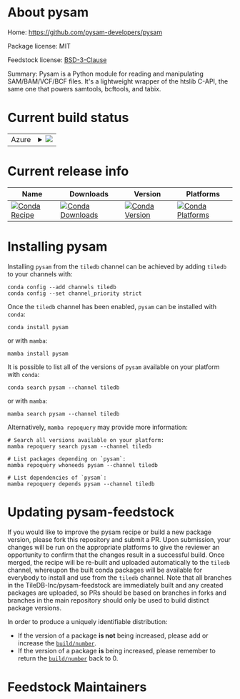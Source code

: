 About pysam
===========

Home: https://github.com/pysam-developers/pysam

Package license: MIT

Feedstock license: [BSD-3-Clause](https://github.com/TileDB-Inc/pysam-feedstock/blob/main/LICENSE.txt)

Summary: Pysam is a Python module for reading and manipulating SAM/BAM/VCF/BCF files. It's a lightweight wrapper of the htslib C-API, the same one that powers samtools, bcftools, and tabix.

Current build status
====================


<table>
    
  <tr>
    <td>Azure</td>
    <td>
      <details>
        <summary>
          <a href="https://dev.azure.com/TileDB-Inc/feedstock-builds/_build/latest?definitionId=&branchName=main">
            <img src="https://dev.azure.com/TileDB-Inc/feedstock-builds/_apis/build/status/pysam-feedstock?branchName=main">
          </a>
        </summary>
        <table>
          <thead><tr><th>Variant</th><th>Status</th></tr></thead>
          <tbody><tr>
              <td>linux_64_libdeflate1.12python3.10.____cpython</td>
              <td>
                <a href="https://dev.azure.com/TileDB-Inc/feedstock-builds/_build/latest?definitionId=&branchName=main">
                  <img src="https://dev.azure.com/TileDB-Inc/feedstock-builds/_apis/build/status/pysam-feedstock?branchName=main&jobName=linux&configuration=linux%20linux_64_libdeflate1.12python3.10.____cpython" alt="variant">
                </a>
              </td>
            </tr><tr>
              <td>linux_64_libdeflate1.12python3.7.____cpython</td>
              <td>
                <a href="https://dev.azure.com/TileDB-Inc/feedstock-builds/_build/latest?definitionId=&branchName=main">
                  <img src="https://dev.azure.com/TileDB-Inc/feedstock-builds/_apis/build/status/pysam-feedstock?branchName=main&jobName=linux&configuration=linux%20linux_64_libdeflate1.12python3.7.____cpython" alt="variant">
                </a>
              </td>
            </tr><tr>
              <td>linux_64_libdeflate1.12python3.8.____cpython</td>
              <td>
                <a href="https://dev.azure.com/TileDB-Inc/feedstock-builds/_build/latest?definitionId=&branchName=main">
                  <img src="https://dev.azure.com/TileDB-Inc/feedstock-builds/_apis/build/status/pysam-feedstock?branchName=main&jobName=linux&configuration=linux%20linux_64_libdeflate1.12python3.8.____cpython" alt="variant">
                </a>
              </td>
            </tr><tr>
              <td>linux_64_libdeflate1.12python3.9.____cpython</td>
              <td>
                <a href="https://dev.azure.com/TileDB-Inc/feedstock-builds/_build/latest?definitionId=&branchName=main">
                  <img src="https://dev.azure.com/TileDB-Inc/feedstock-builds/_apis/build/status/pysam-feedstock?branchName=main&jobName=linux&configuration=linux%20linux_64_libdeflate1.12python3.9.____cpython" alt="variant">
                </a>
              </td>
            </tr><tr>
              <td>linux_64_libdeflate1.13python3.10.____cpython</td>
              <td>
                <a href="https://dev.azure.com/TileDB-Inc/feedstock-builds/_build/latest?definitionId=&branchName=main">
                  <img src="https://dev.azure.com/TileDB-Inc/feedstock-builds/_apis/build/status/pysam-feedstock?branchName=main&jobName=linux&configuration=linux%20linux_64_libdeflate1.13python3.10.____cpython" alt="variant">
                </a>
              </td>
            </tr><tr>
              <td>linux_64_libdeflate1.13python3.7.____cpython</td>
              <td>
                <a href="https://dev.azure.com/TileDB-Inc/feedstock-builds/_build/latest?definitionId=&branchName=main">
                  <img src="https://dev.azure.com/TileDB-Inc/feedstock-builds/_apis/build/status/pysam-feedstock?branchName=main&jobName=linux&configuration=linux%20linux_64_libdeflate1.13python3.7.____cpython" alt="variant">
                </a>
              </td>
            </tr><tr>
              <td>linux_64_libdeflate1.13python3.8.____cpython</td>
              <td>
                <a href="https://dev.azure.com/TileDB-Inc/feedstock-builds/_build/latest?definitionId=&branchName=main">
                  <img src="https://dev.azure.com/TileDB-Inc/feedstock-builds/_apis/build/status/pysam-feedstock?branchName=main&jobName=linux&configuration=linux%20linux_64_libdeflate1.13python3.8.____cpython" alt="variant">
                </a>
              </td>
            </tr><tr>
              <td>linux_64_libdeflate1.13python3.9.____cpython</td>
              <td>
                <a href="https://dev.azure.com/TileDB-Inc/feedstock-builds/_build/latest?definitionId=&branchName=main">
                  <img src="https://dev.azure.com/TileDB-Inc/feedstock-builds/_apis/build/status/pysam-feedstock?branchName=main&jobName=linux&configuration=linux%20linux_64_libdeflate1.13python3.9.____cpython" alt="variant">
                </a>
              </td>
            </tr><tr>
              <td>linux_64_libdeflate1.14python3.10.____cpython</td>
              <td>
                <a href="https://dev.azure.com/TileDB-Inc/feedstock-builds/_build/latest?definitionId=&branchName=main">
                  <img src="https://dev.azure.com/TileDB-Inc/feedstock-builds/_apis/build/status/pysam-feedstock?branchName=main&jobName=linux&configuration=linux%20linux_64_libdeflate1.14python3.10.____cpython" alt="variant">
                </a>
              </td>
            </tr><tr>
              <td>linux_64_libdeflate1.14python3.7.____cpython</td>
              <td>
                <a href="https://dev.azure.com/TileDB-Inc/feedstock-builds/_build/latest?definitionId=&branchName=main">
                  <img src="https://dev.azure.com/TileDB-Inc/feedstock-builds/_apis/build/status/pysam-feedstock?branchName=main&jobName=linux&configuration=linux%20linux_64_libdeflate1.14python3.7.____cpython" alt="variant">
                </a>
              </td>
            </tr><tr>
              <td>linux_64_libdeflate1.14python3.8.____cpython</td>
              <td>
                <a href="https://dev.azure.com/TileDB-Inc/feedstock-builds/_build/latest?definitionId=&branchName=main">
                  <img src="https://dev.azure.com/TileDB-Inc/feedstock-builds/_apis/build/status/pysam-feedstock?branchName=main&jobName=linux&configuration=linux%20linux_64_libdeflate1.14python3.8.____cpython" alt="variant">
                </a>
              </td>
            </tr><tr>
              <td>linux_64_libdeflate1.14python3.9.____cpython</td>
              <td>
                <a href="https://dev.azure.com/TileDB-Inc/feedstock-builds/_build/latest?definitionId=&branchName=main">
                  <img src="https://dev.azure.com/TileDB-Inc/feedstock-builds/_apis/build/status/pysam-feedstock?branchName=main&jobName=linux&configuration=linux%20linux_64_libdeflate1.14python3.9.____cpython" alt="variant">
                </a>
              </td>
            </tr><tr>
              <td>osx_64_libdeflate1.12python3.10.____cpython</td>
              <td>
                <a href="https://dev.azure.com/TileDB-Inc/feedstock-builds/_build/latest?definitionId=&branchName=main">
                  <img src="https://dev.azure.com/TileDB-Inc/feedstock-builds/_apis/build/status/pysam-feedstock?branchName=main&jobName=osx&configuration=osx%20osx_64_libdeflate1.12python3.10.____cpython" alt="variant">
                </a>
              </td>
            </tr><tr>
              <td>osx_64_libdeflate1.12python3.7.____cpython</td>
              <td>
                <a href="https://dev.azure.com/TileDB-Inc/feedstock-builds/_build/latest?definitionId=&branchName=main">
                  <img src="https://dev.azure.com/TileDB-Inc/feedstock-builds/_apis/build/status/pysam-feedstock?branchName=main&jobName=osx&configuration=osx%20osx_64_libdeflate1.12python3.7.____cpython" alt="variant">
                </a>
              </td>
            </tr><tr>
              <td>osx_64_libdeflate1.12python3.8.____cpython</td>
              <td>
                <a href="https://dev.azure.com/TileDB-Inc/feedstock-builds/_build/latest?definitionId=&branchName=main">
                  <img src="https://dev.azure.com/TileDB-Inc/feedstock-builds/_apis/build/status/pysam-feedstock?branchName=main&jobName=osx&configuration=osx%20osx_64_libdeflate1.12python3.8.____cpython" alt="variant">
                </a>
              </td>
            </tr><tr>
              <td>osx_64_libdeflate1.12python3.9.____cpython</td>
              <td>
                <a href="https://dev.azure.com/TileDB-Inc/feedstock-builds/_build/latest?definitionId=&branchName=main">
                  <img src="https://dev.azure.com/TileDB-Inc/feedstock-builds/_apis/build/status/pysam-feedstock?branchName=main&jobName=osx&configuration=osx%20osx_64_libdeflate1.12python3.9.____cpython" alt="variant">
                </a>
              </td>
            </tr><tr>
              <td>osx_64_libdeflate1.13python3.10.____cpython</td>
              <td>
                <a href="https://dev.azure.com/TileDB-Inc/feedstock-builds/_build/latest?definitionId=&branchName=main">
                  <img src="https://dev.azure.com/TileDB-Inc/feedstock-builds/_apis/build/status/pysam-feedstock?branchName=main&jobName=osx&configuration=osx%20osx_64_libdeflate1.13python3.10.____cpython" alt="variant">
                </a>
              </td>
            </tr><tr>
              <td>osx_64_libdeflate1.13python3.7.____cpython</td>
              <td>
                <a href="https://dev.azure.com/TileDB-Inc/feedstock-builds/_build/latest?definitionId=&branchName=main">
                  <img src="https://dev.azure.com/TileDB-Inc/feedstock-builds/_apis/build/status/pysam-feedstock?branchName=main&jobName=osx&configuration=osx%20osx_64_libdeflate1.13python3.7.____cpython" alt="variant">
                </a>
              </td>
            </tr><tr>
              <td>osx_64_libdeflate1.13python3.8.____cpython</td>
              <td>
                <a href="https://dev.azure.com/TileDB-Inc/feedstock-builds/_build/latest?definitionId=&branchName=main">
                  <img src="https://dev.azure.com/TileDB-Inc/feedstock-builds/_apis/build/status/pysam-feedstock?branchName=main&jobName=osx&configuration=osx%20osx_64_libdeflate1.13python3.8.____cpython" alt="variant">
                </a>
              </td>
            </tr><tr>
              <td>osx_64_libdeflate1.13python3.9.____cpython</td>
              <td>
                <a href="https://dev.azure.com/TileDB-Inc/feedstock-builds/_build/latest?definitionId=&branchName=main">
                  <img src="https://dev.azure.com/TileDB-Inc/feedstock-builds/_apis/build/status/pysam-feedstock?branchName=main&jobName=osx&configuration=osx%20osx_64_libdeflate1.13python3.9.____cpython" alt="variant">
                </a>
              </td>
            </tr><tr>
              <td>osx_64_libdeflate1.14python3.10.____cpython</td>
              <td>
                <a href="https://dev.azure.com/TileDB-Inc/feedstock-builds/_build/latest?definitionId=&branchName=main">
                  <img src="https://dev.azure.com/TileDB-Inc/feedstock-builds/_apis/build/status/pysam-feedstock?branchName=main&jobName=osx&configuration=osx%20osx_64_libdeflate1.14python3.10.____cpython" alt="variant">
                </a>
              </td>
            </tr><tr>
              <td>osx_64_libdeflate1.14python3.7.____cpython</td>
              <td>
                <a href="https://dev.azure.com/TileDB-Inc/feedstock-builds/_build/latest?definitionId=&branchName=main">
                  <img src="https://dev.azure.com/TileDB-Inc/feedstock-builds/_apis/build/status/pysam-feedstock?branchName=main&jobName=osx&configuration=osx%20osx_64_libdeflate1.14python3.7.____cpython" alt="variant">
                </a>
              </td>
            </tr><tr>
              <td>osx_64_libdeflate1.14python3.8.____cpython</td>
              <td>
                <a href="https://dev.azure.com/TileDB-Inc/feedstock-builds/_build/latest?definitionId=&branchName=main">
                  <img src="https://dev.azure.com/TileDB-Inc/feedstock-builds/_apis/build/status/pysam-feedstock?branchName=main&jobName=osx&configuration=osx%20osx_64_libdeflate1.14python3.8.____cpython" alt="variant">
                </a>
              </td>
            </tr><tr>
              <td>osx_64_libdeflate1.14python3.9.____cpython</td>
              <td>
                <a href="https://dev.azure.com/TileDB-Inc/feedstock-builds/_build/latest?definitionId=&branchName=main">
                  <img src="https://dev.azure.com/TileDB-Inc/feedstock-builds/_apis/build/status/pysam-feedstock?branchName=main&jobName=osx&configuration=osx%20osx_64_libdeflate1.14python3.9.____cpython" alt="variant">
                </a>
              </td>
            </tr><tr>
              <td>win_64_libdeflate1.12python3.10.____cpython</td>
              <td>
                <a href="https://dev.azure.com/TileDB-Inc/feedstock-builds/_build/latest?definitionId=&branchName=main">
                  <img src="https://dev.azure.com/TileDB-Inc/feedstock-builds/_apis/build/status/pysam-feedstock?branchName=main&jobName=win&configuration=win%20win_64_libdeflate1.12python3.10.____cpython" alt="variant">
                </a>
              </td>
            </tr><tr>
              <td>win_64_libdeflate1.12python3.7.____cpython</td>
              <td>
                <a href="https://dev.azure.com/TileDB-Inc/feedstock-builds/_build/latest?definitionId=&branchName=main">
                  <img src="https://dev.azure.com/TileDB-Inc/feedstock-builds/_apis/build/status/pysam-feedstock?branchName=main&jobName=win&configuration=win%20win_64_libdeflate1.12python3.7.____cpython" alt="variant">
                </a>
              </td>
            </tr><tr>
              <td>win_64_libdeflate1.12python3.8.____cpython</td>
              <td>
                <a href="https://dev.azure.com/TileDB-Inc/feedstock-builds/_build/latest?definitionId=&branchName=main">
                  <img src="https://dev.azure.com/TileDB-Inc/feedstock-builds/_apis/build/status/pysam-feedstock?branchName=main&jobName=win&configuration=win%20win_64_libdeflate1.12python3.8.____cpython" alt="variant">
                </a>
              </td>
            </tr><tr>
              <td>win_64_libdeflate1.12python3.9.____cpython</td>
              <td>
                <a href="https://dev.azure.com/TileDB-Inc/feedstock-builds/_build/latest?definitionId=&branchName=main">
                  <img src="https://dev.azure.com/TileDB-Inc/feedstock-builds/_apis/build/status/pysam-feedstock?branchName=main&jobName=win&configuration=win%20win_64_libdeflate1.12python3.9.____cpython" alt="variant">
                </a>
              </td>
            </tr><tr>
              <td>win_64_libdeflate1.13python3.10.____cpython</td>
              <td>
                <a href="https://dev.azure.com/TileDB-Inc/feedstock-builds/_build/latest?definitionId=&branchName=main">
                  <img src="https://dev.azure.com/TileDB-Inc/feedstock-builds/_apis/build/status/pysam-feedstock?branchName=main&jobName=win&configuration=win%20win_64_libdeflate1.13python3.10.____cpython" alt="variant">
                </a>
              </td>
            </tr><tr>
              <td>win_64_libdeflate1.13python3.7.____cpython</td>
              <td>
                <a href="https://dev.azure.com/TileDB-Inc/feedstock-builds/_build/latest?definitionId=&branchName=main">
                  <img src="https://dev.azure.com/TileDB-Inc/feedstock-builds/_apis/build/status/pysam-feedstock?branchName=main&jobName=win&configuration=win%20win_64_libdeflate1.13python3.7.____cpython" alt="variant">
                </a>
              </td>
            </tr><tr>
              <td>win_64_libdeflate1.13python3.8.____cpython</td>
              <td>
                <a href="https://dev.azure.com/TileDB-Inc/feedstock-builds/_build/latest?definitionId=&branchName=main">
                  <img src="https://dev.azure.com/TileDB-Inc/feedstock-builds/_apis/build/status/pysam-feedstock?branchName=main&jobName=win&configuration=win%20win_64_libdeflate1.13python3.8.____cpython" alt="variant">
                </a>
              </td>
            </tr><tr>
              <td>win_64_libdeflate1.13python3.9.____cpython</td>
              <td>
                <a href="https://dev.azure.com/TileDB-Inc/feedstock-builds/_build/latest?definitionId=&branchName=main">
                  <img src="https://dev.azure.com/TileDB-Inc/feedstock-builds/_apis/build/status/pysam-feedstock?branchName=main&jobName=win&configuration=win%20win_64_libdeflate1.13python3.9.____cpython" alt="variant">
                </a>
              </td>
            </tr><tr>
              <td>win_64_libdeflate1.14python3.10.____cpython</td>
              <td>
                <a href="https://dev.azure.com/TileDB-Inc/feedstock-builds/_build/latest?definitionId=&branchName=main">
                  <img src="https://dev.azure.com/TileDB-Inc/feedstock-builds/_apis/build/status/pysam-feedstock?branchName=main&jobName=win&configuration=win%20win_64_libdeflate1.14python3.10.____cpython" alt="variant">
                </a>
              </td>
            </tr><tr>
              <td>win_64_libdeflate1.14python3.7.____cpython</td>
              <td>
                <a href="https://dev.azure.com/TileDB-Inc/feedstock-builds/_build/latest?definitionId=&branchName=main">
                  <img src="https://dev.azure.com/TileDB-Inc/feedstock-builds/_apis/build/status/pysam-feedstock?branchName=main&jobName=win&configuration=win%20win_64_libdeflate1.14python3.7.____cpython" alt="variant">
                </a>
              </td>
            </tr><tr>
              <td>win_64_libdeflate1.14python3.8.____cpython</td>
              <td>
                <a href="https://dev.azure.com/TileDB-Inc/feedstock-builds/_build/latest?definitionId=&branchName=main">
                  <img src="https://dev.azure.com/TileDB-Inc/feedstock-builds/_apis/build/status/pysam-feedstock?branchName=main&jobName=win&configuration=win%20win_64_libdeflate1.14python3.8.____cpython" alt="variant">
                </a>
              </td>
            </tr><tr>
              <td>win_64_libdeflate1.14python3.9.____cpython</td>
              <td>
                <a href="https://dev.azure.com/TileDB-Inc/feedstock-builds/_build/latest?definitionId=&branchName=main">
                  <img src="https://dev.azure.com/TileDB-Inc/feedstock-builds/_apis/build/status/pysam-feedstock?branchName=main&jobName=win&configuration=win%20win_64_libdeflate1.14python3.9.____cpython" alt="variant">
                </a>
              </td>
            </tr>
          </tbody>
        </table>
      </details>
    </td>
  </tr>
</table>

Current release info
====================

| Name | Downloads | Version | Platforms |
| --- | --- | --- | --- |
| [![Conda Recipe](https://img.shields.io/badge/recipe-pysam-green.svg)](https://anaconda.org/tiledb/pysam) | [![Conda Downloads](https://img.shields.io/conda/dn/tiledb/pysam.svg)](https://anaconda.org/tiledb/pysam) | [![Conda Version](https://img.shields.io/conda/vn/tiledb/pysam.svg)](https://anaconda.org/tiledb/pysam) | [![Conda Platforms](https://img.shields.io/conda/pn/tiledb/pysam.svg)](https://anaconda.org/tiledb/pysam) |

Installing pysam
================

Installing `pysam` from the `tiledb` channel can be achieved by adding `tiledb` to your channels with:

```
conda config --add channels tiledb
conda config --set channel_priority strict
```

Once the `tiledb` channel has been enabled, `pysam` can be installed with `conda`:

```
conda install pysam
```

or with `mamba`:

```
mamba install pysam
```

It is possible to list all of the versions of `pysam` available on your platform with `conda`:

```
conda search pysam --channel tiledb
```

or with `mamba`:

```
mamba search pysam --channel tiledb
```

Alternatively, `mamba repoquery` may provide more information:

```
# Search all versions available on your platform:
mamba repoquery search pysam --channel tiledb

# List packages depending on `pysam`:
mamba repoquery whoneeds pysam --channel tiledb

# List dependencies of `pysam`:
mamba repoquery depends pysam --channel tiledb
```




Updating pysam-feedstock
========================

If you would like to improve the pysam recipe or build a new
package version, please fork this repository and submit a PR. Upon submission,
your changes will be run on the appropriate platforms to give the reviewer an
opportunity to confirm that the changes result in a successful build. Once
merged, the recipe will be re-built and uploaded automatically to the
`tiledb` channel, whereupon the built conda packages will be available for
everybody to install and use from the `tiledb` channel.
Note that all branches in the TileDB-Inc/pysam-feedstock are
immediately built and any created packages are uploaded, so PRs should be based
on branches in forks and branches in the main repository should only be used to
build distinct package versions.

In order to produce a uniquely identifiable distribution:
 * If the version of a package **is not** being increased, please add or increase
   the [``build/number``](https://docs.conda.io/projects/conda-build/en/latest/resources/define-metadata.html#build-number-and-string).
 * If the version of a package **is** being increased, please remember to return
   the [``build/number``](https://docs.conda.io/projects/conda-build/en/latest/resources/define-metadata.html#build-number-and-string)
   back to 0.

Feedstock Maintainers
=====================


